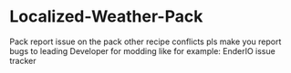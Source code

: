 # Localized-Weather-Pack

Pack report issue on the pack other recipe conflicts pls make you report bugs to leading Developer for modding like 
for example: EnderIO issue tracker
